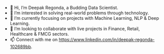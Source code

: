 - 👋 Hi, I’m Deepak Regonda, a Budding Data Scientist.
- 👀 I’m interested in solving real-world problems through technology.
- 🌱 I’m currently focusing on projects with Machine Learning, NLP & Deep Learning.
- 💞️ I’m looking to collaborate with live projects in Finance, Retail, Healthcare & FMCG sectors.
- 📫 Connect with me on https://www.linkedin.com/in/deepak-regonda-102689bb.

<!---
DDataRep27/DDataRep27 is a ✨ special ✨ repository because its `README.md` (this file) appears on your GitHub profile.
You can click the Preview link to take a look at your changes.
--->
